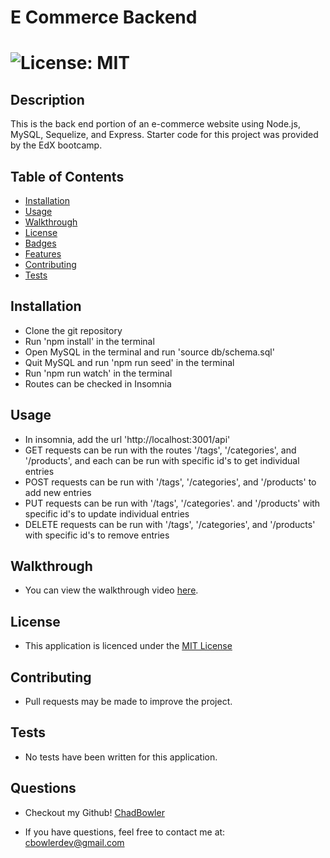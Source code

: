 # E Commerce Backend

# ![License: MIT](https://img.shields.io/badge/License-MIT-yellow.svg)

## Description
This is the back end portion of an e-commerce website using Node.js, MySQL, Sequelize, and Express. Starter code for this project was provided by the EdX bootcamp.

## Table of Contents

- [Installation](#Installation)
- [Usage](#Usage)
- [Walkthrough](#Walkthrough)
- [License](#License)
- [Badges](#Badges)
- [Features](#Features)
- [Contributing](#Contributing)
- [Tests](#Tests)

## Installation

* Clone the git repository
* Run 'npm install' in the terminal
* Open MySQL in the terminal and run 'source db/schema.sql'
* Quit MySQL and run 'npm run seed' in the terminal
* Run 'npm run watch' in the terminal
* Routes can be checked in Insomnia

## Usage

* In insomnia, add the url 'http://localhost:3001/api'
* GET requests can be run with the routes '/tags', '/categories', and '/products', and each can be run with specific id's to get individual entries
* POST requests can be run with '/tags', '/categories', and '/products' to add new entries
* PUT requests can be run with '/tags', '/categories'. and '/products' with specific id's to update individual entries
* DELETE requests can be run with '/tags', '/categories', and '/products' with specific id's to remove entries


## Walkthrough
* You can view the walkthrough video [here](https://drive.google.com/file/d/10rzytog7M1r68wz6DpQFoRS-HressVf6/view?usp=sharing).

## License

* This application is licenced under the [MIT License](https://opensource.org/licenses/MIT)

## Contributing

* Pull requests may be made to improve the project.

## Tests

* No tests have been written for this application.

## Questions

* Checkout my Github! [ChadBowler](https://www.github.com/ChadBowler)

* If you have questions, feel free to contact me at: cbowlerdev@gmail.com


